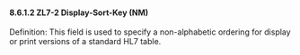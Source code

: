 #### 8.6.1.2 ZL7-2 Display-Sort-Key (NM)

Definition: This field is used to specify a non-alphabetic ordering for display or print versions of a standard HL7 table.
